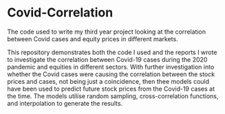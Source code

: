 # Covid-Correlation
The code used to write my third year project looking at the correlation between Covid cases and equity prices in different markets.

This repository demonstrates both the code I used and the reports I wrote to investigate the correlation between Covid-19 cases during the 2020 pandemic and equities in different sectors. With further investigation into whether the Covid cases were causing the correlation between the stock prices and cases, not being just a coincidence, then thee models could have been used to predict future stock prices from the Covid-19 cases at the time. The models utilise random sampling, cross-correlation functions, and interpolation to generate the results.

